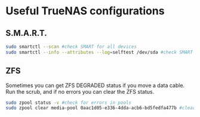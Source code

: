 # Useful TrueNAS configurations

## S.M.A.R.T.
```bash
sudo smartctl --scan #check SMART for all devices
sudo smartctl --info --attributes --log=selftest /dev/sda #check SMART (info, attributes, selftest)
```

## ZFS

Sometimes you can get ZFS DEGRADED status if you move a data cable. Run the scrub, and if no errors you can clear the ZFS status.

```bash
sudo zpool status -v #check for errors in pools
sudo zpool clear media-pool 0aac1d05-e336-4dda-acb6-bd5fedfa477b #clears the pool errors for a specific device
```